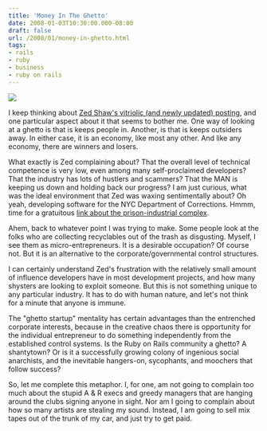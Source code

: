 ```yaml
---
title: 'Money In The Ghetto'
date: 2008-01-03T10:30:00.000-08:00
draft: false
url: /2008/01/money-in-ghetto.html
tags: 
- rails
- ruby
- business
- ruby on rails
---
```


[![](http://4.bp.blogspot.com/_99hJa4-u8JM/Rik4aD_cDPI/AAAAAAAAARU/0RQXLJR_NV8/s320/J-Dubb+-+Money,+Trees+&+Real+Estate+%28Front%29.jpg)](http://4.bp.blogspot.com/_99hJa4-u8JM/Rik4aD_cDPI/AAAAAAAAARU/0RQXLJR_NV8/s320/J-Dubb+-+Money,+Trees+&+Real+Estate+%28Front%29.jpg)

I keep thinking about [Zed Shaw's vitriolic (and newly updated) posting](http://www.zedshaw.com/rants/rails_is_a_ghetto.html), and one particular aspect about it that seems to bother me. One way of looking at a ghetto is that is keeps people in. Another, is that is keeps outsiders away. In either case, it is an economy, like most any other. And like any economy, there are winners and losers.  
  
What exactly is Zed complaining about? That the overall level of technical competence is very low, even among many self-proclaimed developers? That the industry has lots of hustlers and scammers? That the MAN is keeping us down and holding back our progress? I am just curious, what was the ideal environment that Zed was waxing sentimentally about? Oh yeah, developing software for the NYC Department of Corrections. Hmmm, time for a gratuitous [link about the prison-industrial complex](http://en.wikipedia.org/wiki/Prison-industrial_complex).  
  
Ahem, back to whatever point I was trying to make. Some people look at the folks who are collecting recyclables out of the trash as disgusting. Myself, I see them as micro-entrepreneurs. It is a desirable occupation? Of course not. But it is an alternative to the corporate/governmental control structures.  
  
I can certainly understand Zed's frustration with the relatively small amount of influence developers have in most development projects, and how many shysters are looking to exploit someone. But this is not something unique to any particular industry. It has to do with human nature, and let's not think for a minute that anyone is immune.  
  
The "ghetto startup" mentality has certain advantages than the entrenched corporate interests, because in the creative chaos there is opportunity for the individual entrepreneur to do something independently from the established control systems. Is the Ruby on Rails community a ghetto? A shantytown? Or is it a successfully growing colony of ingenious social anarchists, and the inevitable hangers-on, sycophants, and moochers that follow success?  
  
So, let me complete this metaphor. I, for one, am not going to complain too much about the stupid A & R execs and greedy managers that are hanging around the clubs signing anyone in sight. Nor am I going to complain about how so many artists are stealing my sound. Instead, I am going to sell mix tapes out of the trunk of my car, and just try to get paid.